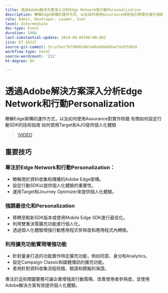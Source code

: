 ```yaml
---
title: 透過Adobe解決方案深入分析Edge Network和行動Personalization
description: 瞭解Edge架構的運作方式，以及如何使用Assurance技術指引對實作進行偵錯，瞭解如何設定和設定Mobile SDK如何透過Target和AJO提供個人化體驗
role: Admin, Developer, Leader, User
level: Intermediate
doc-type: Event
duration: 3460
last-substantial-update: 2024-09-04T00:00:00Z
jira: KT-16137
source-git-commit: 3ccafeec70790d62407a06e8dde89ae7ed5fd826
workflow-type: tm+mt
source-wordcount: '211'
ht-degree: 0%

---
```



# 透過Adobe解決方案深入分析Edge Network和行動Personalization

瞭解Edge架構的運作方式，以及如何使用Assurance對實作除錯
有關如何設定行動SDK的技術指南
如何使用Target和AJO提供個人化體驗

>[!VIDEO](https://video.tv.adobe.com/v/3433328/?learn=on)

## 重要技巧

### 專注於Edge Network和行動Personalization：

* 瞭解用於資料收集和傳播的Adobe Edge架構。
* 設定行動SDK以提供個人化體驗的重要性。
* 運用Target和Journey Optimizer來提供個人化體驗。

### 強調最佳化和Personalization

* 移轉至較新SDK版本或使用Mobile Edge SDK進行最佳化。
* 利用雙重決策擴充功能進行個人化。
* 透過個人化體驗增強行動應用程式參與度和應用程式內轉換。

### 利用擴充功能實現增強功能

* 針對量身打造的功能實作特定擴充功能，例如同意、身分和Analytics。
* 設定Campaign Classic和媒體傳訊的擴充功能。
* 善用針對資料收集流程除錯、驗證和模擬的保證。

專注於這些關鍵要務可讓企業增強其行動策略、改善使用者參與度，並使用Adobe解決方案有效提供個人化體驗。
